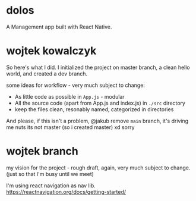 # dolos

A Management app built with React Native.

# wojtek kowalczyk

So here's what I did.
I initialized the project on master branch, a clean hello world, and created a dev branch.

some ideas for workflow - very much subject to change:

- As little code as possible in `App.js` - modular
- All the source code (apart from App.js and index.js) in `./src` directory
- keep the files clean, resonably named, categorized in directories

And please, if this isn't a problem, @jakub remove `main` branch, it's driving me nuts its not master (so i created master) xd sorry

# wojtek branch

my vision for the project - rough draft, again, very much subject to change.
(just so that I'm busy until we meet)

I'm using react navigation as nav lib. https://reactnavigation.org/docs/getting-started/
